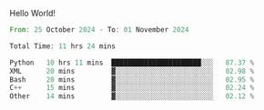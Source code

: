 Hello World!

<!--START_SECTION:waka-->

```rust
From: 25 October 2024 - To: 01 November 2024

Total Time: 11 hrs 24 mins

Python   10 hrs 11 mins  ██████████████████████░░░   87.37 %
XML      20 mins         ▓░░░░░░░░░░░░░░░░░░░░░░░░   02.98 %
Bash     20 mins         ▓░░░░░░░░░░░░░░░░░░░░░░░░   02.95 %
C++      15 mins         ▓░░░░░░░░░░░░░░░░░░░░░░░░   02.24 %
Other    14 mins         ▓░░░░░░░░░░░░░░░░░░░░░░░░   02.12 %
```

<!--END_SECTION:waka-->
